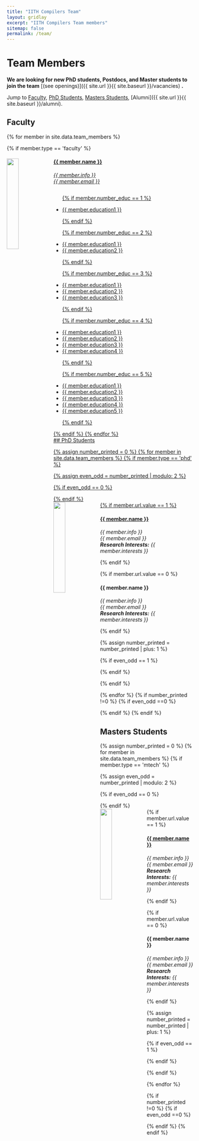 ```yaml
---
title: "IITH Compilers Team"
layout: gridlay
excerpt: "IITH Compilers Team members"
sitemap: false
permalink: /team/
---
```


# Team Members

 **We are  looking for new PhD students, Postdocs, and Master students to join the team** [(see openings)]({{ site.url }}{{ site.baseurl }}/vacancies) **.**


Jump to [Faculty](#faculty), [PhD Students](#phd-students), [Masters Students](#masters-students), [Alumni]({{ site.url }}{{ site.baseurl }}/alumni).

## Faculty
{% for member in site.data.team_members %}

{% if member.type == 'faculty' %}
<div class="row">
<div class="col-sm-12 clearfix">
  <img src="{{ site.url }}{{ site.baseurl }}/images/teampic/{{ member.photo }}" class="img-responsive" object-fit="scale-down" width="25%" height="auto" style="float: left" />
  <h4><a href="{{ member.url }}" target="_blank">{{ member.name }}</h4>

  <p class="right">
  <i>{{ member.info }}<br>{{ member.email }}</i>
  </p>
  <ul style="overflow: hidden">
  
  {% if member.number_educ == 1 %}
  <p class="right">
  <li> {{ member.education1 }} </li>
  </p>
  {% endif %}
  
  {% if member.number_educ == 2 %}
  <p class="right">
  <li> {{ member.education1 }} </li>
  <li> {{ member.education2 }} </li>
  </p>
  {% endif %}
  
  {% if member.number_educ == 3 %}
  <p class="right">
  <li> {{ member.education1 }} </li>
  <li> {{ member.education2 }} </li>
  <li> {{ member.education3 }} </li>
  </p>
  {% endif %}
  
  {% if member.number_educ == 4 %}
  <p class="right">
  <li> {{ member.education1 }} </li>
  <li> {{ member.education2 }} </li>
  <li> {{ member.education3 }} </li>
  <li> {{ member.education4 }} </li>
  </p>
  {% endif %}
 
  {% if member.number_educ == 5 %}
  <p class="right">
  <li> {{ member.education1 }} </li>
  <li> {{ member.education2 }} </li>
  <li> {{ member.education3 }} </li>
  <li> {{ member.education4 }} </li>
  <li> {{ member.education5 }} </li>
  </p>
  {% endif %}
  
  </ul>


</div>
</div>
{% endif %}
{% endfor %}

<br/>
## PhD Students

{% assign number_printed = 0 %}
{% for member in site.data.team_members %}
{% if member.type == 'phd' %}

{% assign even_odd = number_printed | modulo: 2 %}

{% if even_odd == 0 %}
<div class="row">
{% endif %}

<div class="col-sm-6 clearfix">
  <img src="{{ site.url }}{{ site.baseurl }}/images/teampic/{{ member.photo }}" class="img-responsive" object-fit="scale-down" width="25%" height="auto" style="float: left">
  {% if member.url.value == 1 %}
  <h4><a href="{{ member.url.link }}" target="_blank">{{ member.name }}</a></h4>
  
  <p class="right">
  <i>{{ member.info }}<br>{{ member.email }}<br><b>Research Interests:</b> {{ member.interests }}</i>
  </p>
  {% endif %}

  {% if member.url.value == 0 %}
  <h4>{{ member.name }}</h4>
  <p class="right">
  <i>{{ member.info }}<br>{{ member.email }}<br><b>Research Interests:</b> {{ member.interests }}</i>
  </p>
  {% endif %}
  
</div>

{% assign number_printed = number_printed | plus: 1 %}

{% if even_odd == 1 %}
</div>
{% endif %}

{% endif %}

{% endfor %}
{% if  number_printed !=0  %}
{% if  even_odd ==0  %}
</div>
{% endif %}
{% endif %}

<br/>

## Masters Students
{% assign number_printed = 0 %}
{% for member in site.data.team_members %}
{% if member.type == 'mtech' %}

{% assign even_odd = number_printed | modulo: 2 %}

{% if even_odd == 0 %}
<div class="row">
{% endif %}

<div class="col-sm-6 clearfix">
  <img src="{{ site.url }}{{ site.baseurl }}/images/teampic/{{ member.photo }}" class="img-responsive" object-fit="scale-down" width="25%" height="auto" style="float: left">
  {% if member.url.value == 1 %}
  <h4><a href="{{ member.url.link }}" target="_blank">{{ member.name }}</a></h4>
  <p class="right">
  <i>{{ member.info }}<br>{{ member.email }}<br><b>Research Interests:</b> {{ member.interests }}</i>
  </p>
  {% endif %}

  {% if member.url.value == 0 %}
  <h4>{{ member.name }}</h4>
  <p class="right">
  <i>{{ member.info }}<br>{{ member.email }}<br><b>Research Interests:</b> {{ member.interests }}</i>
  </p>
  {% endif %}

</div>

{% assign number_printed = number_printed | plus: 1 %}

{% if even_odd == 1 %}
</div>
{% endif %}

{% endif %}

{% endfor %}

{% if  number_printed !=0  %}
{% if  even_odd ==0  %}
</div>
{% endif %}
{% endif %}

<!--
## Alumni
{% assign number_printed = 0 %}
{% for member in site.data.team_members %}

{% assign even_odd = number_printed | modulo: 2 %}

{% if even_odd == 0 %}
<div class="col">
{% endif %}

{% if member.type == 'alum' %}
<div class="col-md-4">
  <h4>{{ member.name }}</h4>
  <i>{{ member.info }}</i>
  <i>{{ member.affiliation }}</i>
</div>
{% endif %}

{% assign number_printed = number_printed | plus: 1 %}

{% if even_odd == 1 %}
</div>
{% endif %}

{% endfor %}

{% assign even_odd = number_printed | modulo: 2 %}
{% if even_odd == 1 %}
</div>
{% endif %}
-->

<br/>





